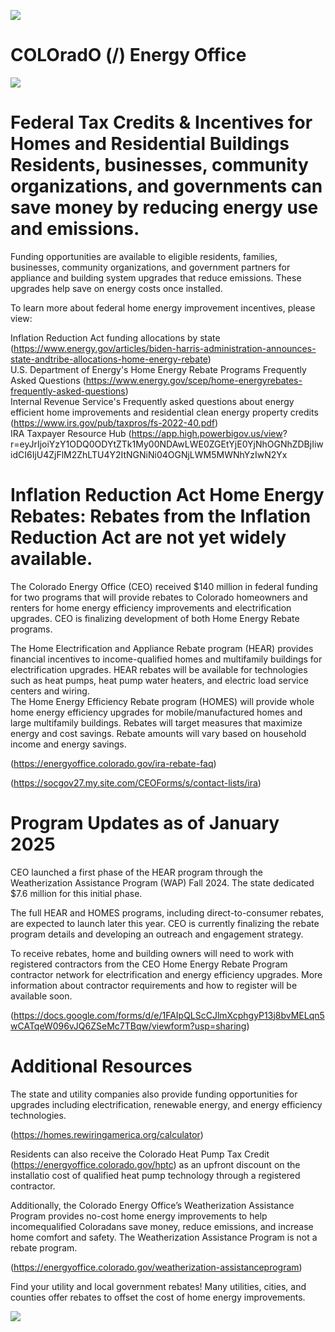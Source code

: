 ![](images/664d1cfa787fa7916f72347787d25bdf95d2edb6ae66ff8bfaedb2fa43ee5595.jpg)  

# COLOradO (/) Energy Office  

![](images/c395b11e16c4871eb227408a5d87428360bc24b0bd6200e8a104bb559d9fa85e.jpg)  

# Federal Tax Credits & Incentives for Homes and Residential Buildings Residents, businesses, community organizations, and governments can save money by reducing energy use and emissions.  

Funding opportunities are available to eligible residents, families, businesses, community organizations, and government partners for appliance and building system upgrades that reduce emissions. These upgrades help save on energy costs once installed.  

To learn more about federal home energy improvement incentives, please view:  

Inflation Reduction Act funding allocations by state (https://www.energy.gov/articles/biden-harris-administration-announces-state-andtribe-allocations-home-energy-rebate)   
U.S. Department of Energy's Home Energy Rebate Programs Frequently Asked Questions (https://www.energy.gov/scep/home-energyrebates-frequently-asked-questions)   
Internal Revenue Service's Frequently asked questions about energy efficient home improvements and residential clean energy property credits (https://www.irs.gov/pub/taxpros/fs-2022-40.pdf)   
IRA Taxpayer Resource Hub (https://app.high.powerbigov.us/view? r=eyJrIjoiYzY1ODQ0ODYtZTk1My00NDAwLWE0ZGEtYjE0YjNhOGNhZDBjIiwidCI6IjU4ZjFlM2ZhLTU4Y2ItNGNiNi04OGNjLWM5MWNhYzIwN2Yx  

# Inflation Reduction Act Home Energy Rebates: Rebates from the Inflation Reduction Act are not yet widely available.  

The Colorado Energy Office (CEO) received $\$140$ million in federal funding for two programs that will provide rebates to Colorado homeowners and renters for home energy efficiency improvements and electrification upgrades. CEO is finalizing development of both Home Energy Rebate programs.  

The Home Electrification and Appliance Rebate program (HEAR) provides financial incentives to income-qualified homes and multifamily buildings for electrification upgrades. HEAR rebates will be available for technologies such as heat pumps, heat pump water heaters, and electric load service centers and wiring.   
The Home Energy Efficiency Rebate program (HOMES) will provide whole home energy efficiency upgrades for mobile/manufactured homes and large multifamily buildings. Rebates will target measures that maximize energy and cost savings. Rebate amounts will vary based on household income and energy savings.  

(https://energyoffice.colorado.gov/ira-rebate-faq)  

(https://socgov27.my.site.com/CEOForms/s/contact-lists/ira)  

# Program Updates as of January 2025  

CEO launched a first phase of the HEAR program through the Weatherization Assistance Program (WAP) Fall 2024. The state dedicated $\$7.6$ million for this initial phase.  

The full HEAR and HOMES programs, including direct-to-consumer rebates, are expected to launch later this year. CEO is currently finalizing the rebate program details and developing an outreach and engagement strategy.  

To receive rebates, home and building owners will need to work with registered contractors from the CEO Home Energy Rebate Program contractor network for electrification and energy efficiency upgrades. More information about contractor requirements and how to register will be available soon.  

(https://docs.google.com/forms/d/e/1FAIpQLScCJlmXcphgyP13j8bvMELqn5wCATqeW096vJQ6ZSeMc7TBqw/viewform?usp=sharing)  

# Additional Resources  

The state and utility companies also provide funding opportunities for upgrades including electrification, renewable energy, and energy efficiency technologies.  

(https://homes.rewiringamerica.org/calculator)  

Residents can also receive the Colorado Heat Pump Tax Credit (https://energyoffice.colorado.gov/hptc) as an upfront discount on the installatio cost of qualified heat pump technology through a registered contractor.  

Additionally, the Colorado Energy Office’s Weatherization Assistance Program provides no-cost home energy improvements to help incomequalified Coloradans save money, reduce emissions, and increase home comfort and safety. The Weatherization Assistance Program is not a rebate program.  

(https://energyoffice.colorado.gov/weatherization-assistanceprogram)  

Find your utility and local government rebates! Many utilities, cities, and counties offer rebates to offset the cost of home energy improvements.  

![](images/527ad84fedafad325cc5cbdc0a13240bc5a22a49cdfd97a841362b34b7026ad6.jpg)  